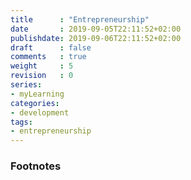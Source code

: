 ```yaml
---
title      : "Entrepreneurship"
date       : 2019-09-05T22:11:52+02:00
publishdate: 2019-09-06T22:11:52+02:00
draft      : false
comments   : true
weight     : 5
revision   : 0
series:
- myLearning
categories:
- development
tags:
- entrepreneurship
---
```




### Footnotes

[^1]:
[^2]:
